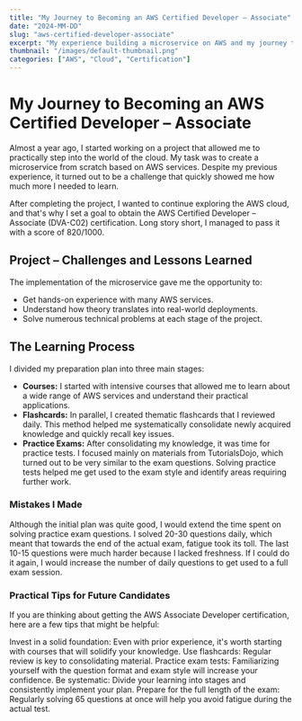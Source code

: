 ```yaml
---
title: "My Journey to Becoming an AWS Certified Developer – Associate"
date: "2024-MM-DD"
slug: "aws-certified-developer-associate"
excerpt: "My experience building a microservice on AWS and my journey to passing the AWS Certified Developer – Associate (DVA-C02) exam."
thumbnail: "/images/default-thumbnail.png"
categories: ["AWS", "Cloud", "Certification"]
---
```


# My Journey to Becoming an AWS Certified Developer – Associate

Almost a year ago, I started working on a project that allowed me to practically step into the world of the cloud. My task was to create a microservice from scratch based on AWS services. Despite my previous experience, it turned out to be a challenge that quickly showed me how much more I needed to learn.

After completing the project, I wanted to continue exploring the AWS cloud, and that's why I set a goal to obtain the AWS Certified Developer – Associate (DVA-C02) certification. Long story short, I managed to pass it with a score of 820/1000.

## Project – Challenges and Lessons Learned

The implementation of the microservice gave me the opportunity to:

* Get hands-on experience with many AWS services.
* Understand how theory translates into real-world deployments.
* Solve numerous technical problems at each stage of the project.

## The Learning Process

I divided my preparation plan into three main stages:

* **Courses:** I started with intensive courses that allowed me to learn about a wide range of AWS services and understand their practical applications.
* **Flashcards:** In parallel, I created thematic flashcards that I reviewed daily. This method helped me systematically consolidate newly acquired knowledge and quickly recall key issues.
* **Practice Exams:** After consolidating my knowledge, it was time for practice tests. I focused mainly on materials from TutorialsDojo, which turned out to be very similar to the exam questions. Solving practice tests helped me get used to the exam style and identify areas requiring further work.

### Mistakes I Made

Although the initial plan was quite good, I would extend the time spent on solving practice exam questions. I solved 20-30 questions daily, which meant that towards the end of the actual exam, fatigue took its toll. The last 10-15 questions were much harder because I lacked freshness. If I could do it again, I would increase the number of daily questions to get used to a full exam session.

### Practical Tips for Future Candidates

If you are thinking about getting the AWS Associate Developer certification, here are a few tips that might be helpful:

Invest in a solid foundation: Even with prior experience, it's worth starting with courses that will solidify your knowledge.
Use flashcards: Regular review is key to consolidating material.
Practice exam tests: Familiarizing yourself with the question format and exam style will increase your confidence.
Be systematic: Divide your learning into stages and consistently implement your plan.
Prepare for the full length of the exam: Regularly solving 65 questions at once will help you avoid fatigue during the actual test.